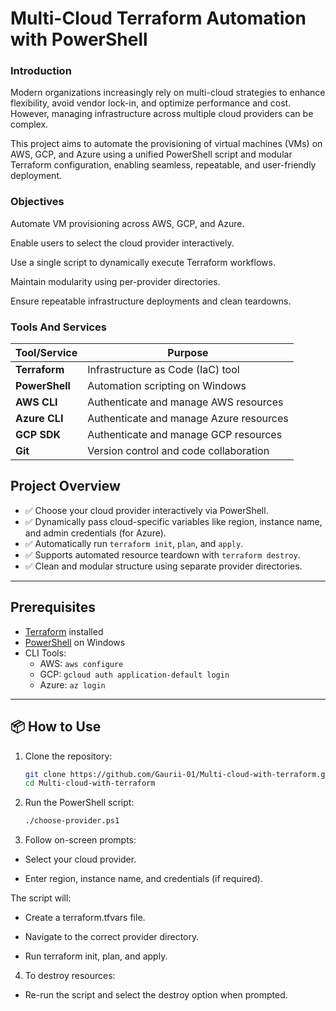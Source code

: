 # Multi-Cloud Terraform Automation with PowerShell

### Introduction
Modern organizations increasingly rely on multi-cloud strategies to enhance flexibility, avoid vendor lock-in, and optimize performance and cost. However, managing infrastructure across multiple cloud providers can be complex.

This project aims to automate the provisioning of virtual machines (VMs) on AWS, GCP, and Azure using a unified PowerShell script and modular Terraform configuration, enabling seamless, repeatable, and user-friendly deployment.

### Objectives
Automate VM provisioning across AWS, GCP, and Azure.

Enable users to select the cloud provider interactively.

Use a single script to dynamically execute Terraform workflows.

Maintain modularity using per-provider directories.

Ensure repeatable infrastructure deployments and clean teardowns.


### Tools And Services

| Tool/Service   | Purpose                                 |
| -------------- | --------------------------------------- |
| **Terraform**  | Infrastructure as Code (IaC) tool       |
| **PowerShell** | Automation scripting on Windows         |
| **AWS CLI**    | Authenticate and manage AWS resources   |
| **Azure CLI**  | Authenticate and manage Azure resources |
| **GCP SDK**    | Authenticate and manage GCP resources   |
| **Git**        | Version control and code collaboration  |


## Project Overview

- ✅ Choose your cloud provider interactively via PowerShell.
- ✅ Dynamically pass cloud-specific variables like region, instance name, and admin credentials (for Azure).
- ✅ Automatically run `terraform init`, `plan`, and `apply`.
- ✅ Supports automated resource teardown with `terraform destroy`.
- ✅ Clean and modular structure using separate provider directories.

---

## Prerequisites

- [Terraform](https://developer.hashicorp.com/terraform/downloads) installed
- [PowerShell](https://learn.microsoft.com/en-us/powershell/scripting/install/installing-powershell) on Windows
- CLI Tools:
  - AWS: `aws configure`
  - GCP: `gcloud auth application-default login`
  - Azure: `az login`

---

## 📦 How to Use

1. Clone the repository:

   ```bash
   git clone https://github.com/Gaurii-01/Multi-cloud-with-terraform.git
   cd Multi-cloud-with-terraform

2. Run the PowerShell script:
   ```bash
   ./choose-provider.ps1

3. Follow on-screen prompts:

- Select your cloud provider.

- Enter region, instance name, and credentials (if required).

The script will:

- Create a terraform.tfvars file.

- Navigate to the correct provider directory.

- Run terraform init, plan, and apply.

4. To destroy resources:

- Re-run the script and select the destroy option when prompted.

